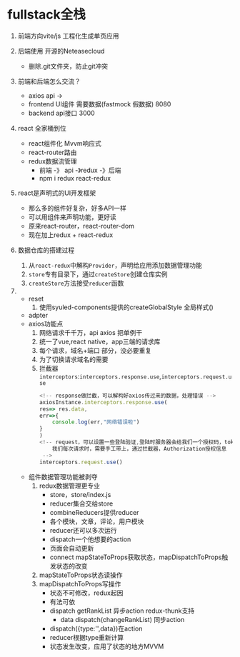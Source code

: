 # fullstack全栈
1. 前端方向vite/js 工程化生成单页应用
2. 后端使用 开源的Neteasecloud
    - 删除.git文件夹，防止git冲突
3. 前端和后端怎么交流？
    - axios api -> 
    - frontend UI组件 需要数据(fastmock 假数据)  8080
    - backend api接口 3000
4. react 全家桶到位
    - react组件化 Mvvm响应式
    - react-router路由
    - redux数据流管理
      - 前端 -》 api -》redux -》后端
      - npm i redux react-redux
5. react是声明式的UI开发框架
    - 那么多的组件好复杂，好多API一样
    - 可以用组件来声明功能，更好读  
    - 原来react-router，react-router-dom
    - 现在加上redux + react-redux

6. 数据仓库的搭建过程
    1. 从`react-redux`中解构`Provider`，声明给应用添加数据管理功能
    2. `store`专有目录下，通过`createStore`创建仓库实例
    3. `createStore`方法接受`reducer`函数

7. - reset
        1. 使用syuled-components提供的createGlobalStyle 全局样式()
   - adpter
   - axios功能点
        1. 网络请求千千万，api axios 把单例干
        2. 统一了vue,react native，app三端的请求库
        3. 每个请求，域名+端口 部分，没必要重复
        4. 为了切换请求域名的需要
        5. 拦截器`interceptors`:`interceptors.response.use`,`interceptors.request.use`
            ```js
            <!-- response做拦截，可以解构好axios传过来的数据，处理错误 -->
            axiosInstance.interceptors.response.use(
            res=> res.data,
            err=>{
                console.log(err,"网络错误啦")
            }
            )
            <!-- request，可以设置一些登陆验证,登陆时服务器会给我们一个授权码，token
                我们每次请求时，需要手工带上，通过拦截器，Authorization授权信息
             -->
            interceptors.request.use()

            ```
    - 组件数据管理功能被剥夺
        1. redux数据管理更专业
            - store，store/index.js
            - reducer集合交给store
            - combineReducers提供reducer
            - 各个模块，文章，评论，用户模块
            - reducer还可以多次运行
            - dispatch一个他想要的action
            - 页面会自动更新
            - connect mapStateToProps获取状态，mapDispatchToProps触发状态的改变
        2. mapStateToProps状态读操作
        3. mapDispatchToProps写操作
            - 状态不可修改，redux起因
            - 有法可依
            - dispatch getRankList 异步action redux-thunk支持
                - data dispatch(changeRankList) 同步action
            - dispatch({type:'',data})在action
            - reducer根据type重新计算
            - 状态发生改变，应用了状态的地方MVVM
            